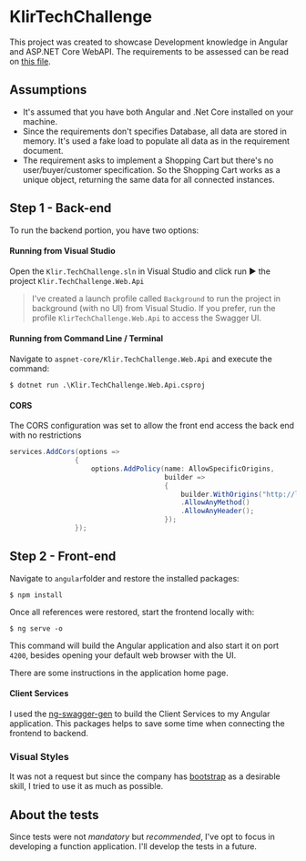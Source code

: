 # KlirTechChallenge

This project was created to showcase Development knowledge in Angular and ASP.NET Core WebAPI.
The requirements to be assessed can be read on [this file](/KlirTechTest.pdf).

## Assumptions
* It's assumed that you have both Angular and .Net Core installed on your machine.
* Since the requirements don't specifies Database, all data are stored in memory. It's used a fake load to populate all data as in the requirement document.
* The requirement asks to implement a Shopping Cart but there's no user/buyer/customer specification. So the Shopping Cart works as a unique object, returning the same data for all connected instances.

## Step 1 - Back-end
To run the backend portion, you have two options:

#### Running from Visual Studio
Open the `Klir.TechChallenge.sln` in Visual Studio and click run ▶ the project `Klir.TechChallenge.Web.Api`
>I've created a launch profile called `Background` to run the project in background (with no UI) from Visual Studio. If you prefer, run the profile `KlirTechChallenge.Web.Api` to access the Swagger UI.

#### Running from Command Line / Terminal
Navigate to `aspnet-core/Klir.TechChallenge.Web.Api` and execute the command:
```
$ dotnet run .\Klir.TechChallenge.Web.Api.csproj
```
#### CORS
The CORS configuration was set to allow the front end access the back end with no restrictions
```csharp
services.AddCors(options =>
                {
                    options.AddPolicy(name: AllowSpecificOrigins,
                                      builder =>
                                      {
                                          builder.WithOrigins("http://localhost:4200")
                                          .AllowAnyMethod()
                                          .AllowAnyHeader();
                                      });
                });
```

## Step 2 - Front-end
Navigate to `angular`folder and restore the installed packages:
```
$ npm install
```
Once all references were restored, start the frontend locally with:
```
$ ng serve -o
```
This command will build the Angular application and also start it on port `4200`, besides opening your default web browser with the UI.

There are some instructions in the application home page.

#### Client Services
I used the [ng-swagger-gen](https://www.npmjs.com/package/ng-swagger-gen) to build the Client Services to my Angular application. This packages helps to save some time when connecting the frontend to backend.

### Visual Styles
It was not a request but since the company has [bootstrap](https://getbootstrap.com/) as a desirable skill, I tried to use it as much as possible.

## About the tests
Since tests were not *mandatory* but *recommended*, I've opt to focus in developing a function application. I'll develop the tests in a future.



